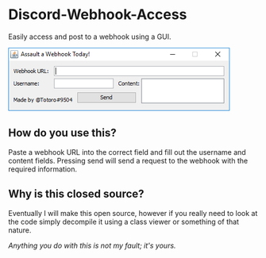 # Discord-Webhook-Access
Easily access and post to a webhook using a GUI.

![GUI](https://github.com/rajawilliams/Discord-Webhook-Access/blob/master/AAW.PNG?raw=true)

## How do you use this?
Paste a webhook URL into the correct field and fill out the username and content fields. Pressing send will send a request to the webhook with the required information.

## Why is this closed source?
Eventually I will make this open source, however if you really need to look at the code simply decompile it using a class viewer or something of that nature.

*Anything you do with this is not my fault; it's yours.*
